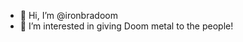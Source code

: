 - 👋 Hi, I’m @ironbradoom
- 👀 I’m interested in giving Doom metal to the people!

<!---
ironbradoom/ironbradoom is a ✨ special ✨ repository because its `README.md` (this file) appears on your GitHub profile.
You can click the Preview link to take a look at your changes.
--->
